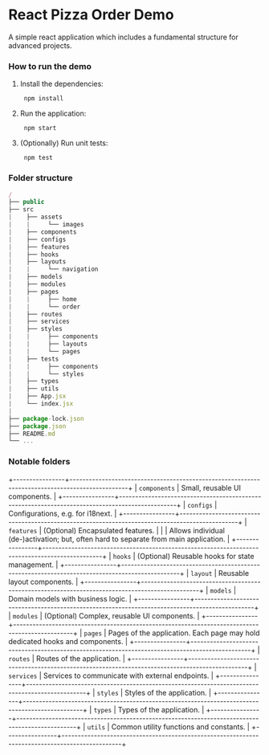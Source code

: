 # React Pizza Order Demo

A simple react application which includes a fundamental structure for advanced projects.

### How to run the demo

1. Install the dependencies:

        npm install

2. Run the application:

        npm start

3. (Optionally) Run unit tests:

        npm test

### Folder structure

```javascript
/
├── public
├── src
|    ├── assets
|    |     └── images
|    ├── components
|    ├── configs
|    ├── features
|    ├── hooks
|    ├── layouts
|    |     └── navigation
|    ├── models
|    ├── modules
|    ├── pages
|    |     ├── home
|    |     └── order
|    ├── routes
|    ├── services
|    ├── styles
|    |     ├── components
|    |     ├── layouts
|    |     └── pages
|    ├── tests
|    |     ├── components
|    |     └── styles
|    ├── types
|    ├── utils
|    ├── App.jsx
|    └── index.jsx
|
├── package-lock.json
├── package.json
├── README.md
└── ...
```

### Notable folders

+----------------+------------------------------------------------------------------------------------------------+
| `components`   | Small, reusable UI components.                                                                 |
+----------------+------------------------------------------------------------------------------------------------+
| `configs`      | Configurations, e.g. for i18next.                                                              |
+----------------+------------------------------------------------------------------------------------------------+
| `features`     | (Optional) Encapsulated features.                                                              |
|                | Allows individual (de-)activation; but, often hard to separate from main application.          |
+----------------+------------------------------------------------------------------------------------------------+
| `hooks`        | (Optional) Reusable hooks for state management.                                                |
+----------------+------------------------------------------------------------------------------------------------+
| `layout`       | Reusable layout components.                                                                    |
+----------------+------------------------------------------------------------------------------------------------+
| `models`       | Domain models with business logic.                                                             |
+----------------+------------------------------------------------------------------------------------------------+
| `modules`      | (Optional) Complex, reusable UI components.                                                    |
+----------------+------------------------------------------------------------------------------------------------+
| `pages`        | Pages of the application. Each page may hold dedicated hooks and components.                   |
+----------------+------------------------------------------------------------------------------------------------+
| `routes`       | Routes of the application.                                                                     |
+----------------+------------------------------------------------------------------------------------------------+
| `services`     | Services to communicate with external endpoints.                                               |
+----------------+------------------------------------------------------------------------------------------------+
| `styles`       | Styles of the application.                                                                     |
+----------------+------------------------------------------------------------------------------------------------+
| `types`        | Types of the application.                                                                      |
+----------------+------------------------------------------------------------------------------------------------+
| `utils`        | Common utility functions and constants.                                                        |
+----------------+------------------------------------------------------------------------------------------------+

